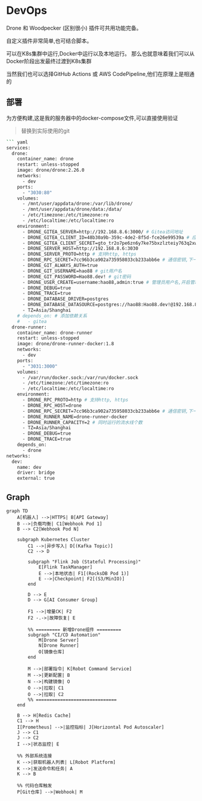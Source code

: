 # DevOps

Drone 和 Woodpecker (区别很小) 插件可共用功能完备。

自定义插件非常简单,也可结合脚本。

可以在K8s集群中运行,Docker中运行以及本地运行。
那么也就意味着我们可以从Docker阶段出发最终过渡到K8s集群

当然我们也可以选择GitHub Actions 或 AWS CodePipeline,他们在原理上是相通的

## 部署

为方便构建,这是我的服务器中的docker-compose文件,可以直接使用验证
> 替换到实际使用的git

``` bash
``` yaml
services:
  drone:
    container_name: drone
    restart: unless-stopped
    image: drone/drone:2.26.0
    networks:
      - dev
    ports:
      - "3030:80"
    volumes:
      - /mnt/user/appdata/drone:/var/lib/drone/
      - /mnt/user/appdata/drone/data:/data/
      - /etc/timezone:/etc/timezone:ro
      - /etc/localtime:/etc/localtime:ro
    environment:
      - DRONE_GITEA_SERVER=http://192.168.8.6:3000/ # Gitea访问地址
      - DRONE_GITEA_CLIENT_ID=48b30a9b-359c-4de2-8f5d-fce26e99539a # 应用ID
      - DRONE_GITEA_CLIENT_SECRET=gto_tr2o7pe6zn6y7ke75bxzlzteiy763q2xwjbbyib5bvfnxm2rmn6a # 应用密钥
      - DRONE_SERVER_HOST=http://192.168.8.6:3030
      - DRONE_SERVER_PROTO=http # 支持http, https
      - DRONE_RPC_SECRET=7cc96b3ca902a735958033cb233abb6e # 通信密钥,下一步会获取
      - DRONE_GIT_ALWAYS_AUTH=true
      - DRONE_GIT_USERNAME=hao88 # git用户名
      - DRONE_GIT_PASSWORD=Hao88.dev! # git密码
      - DRONE_USER_CREATE=username:hao88,admin:true # 管理员用户名,开启管理员账户
      - DRONE_DEBUG=true
      - DRONE_TRACE=true
      - DRONE_DATABASE_DRIVER=postgres
      - DRONE_DATABASE_DATASOURCE=postgres://hao88:Hao88.dev!@192.168.8.6:5432/dronecicd?sslmode=disable
      - TZ=Asia/Shanghai
    # depends_on: # 添加依赖关系
    #   - gitea
  drone-runner:
    container_name: drone-runner
    restart: unless-stopped
    image: drone/drone-runner-docker:1.8
    networks:
      - dev
    ports:
      - "3031:3000"
    volumes:
      - /var/run/docker.sock:/var/run/docker.sock
      - /etc/timezone:/etc/timezone:ro
      - /etc/localtime:/etc/localtime:ro
    environment:
      - DRONE_RPC_PROTO=http # 支持http, https
      - DRONE_RPC_HOST=drone
      - DRONE_RPC_SECRET=7cc96b3ca902a735958033cb233abb6e # 通信密钥,下一步会获取
      - DRONE_RUNNER_NAME=drone-runner-docker
      - DRONE_RUNNER_CAPACITY=2 # 同时运行的流水线个数
      - TZ=Asia/Shanghai
      - DRONE_DEBUG=true
      - DRONE_TRACE=true
    depends_on:
      - drone
networks:
  dev:
    name: dev
    driver: bridge
    external: true
```

## Graph

```mermaid
graph TD
    A[机器人] -->|HTTPS| B[API Gateway]
    B -->|负载均衡| C1[Webhook Pod 1]
    B --> C2[Webhook Pod N]
    
    subgraph Kubernetes Cluster
        C1 -->|异步写入| D[(Kafka Topic)]
        C2 --> D
        
        subgraph "Flink Job (Stateful Processing)"
            E[Flink TaskManager]
            E -->|本地状态| F1[(RocksDB Pod 1)]
            E -->|Checkpoint| F2[(S3/MinIO)]
        end
        
        D --> E
        D --> G[AI Consumer Group]
        
        F1 -->|增量CK| F2
        F2 -.->|故障恢复| E
        
        %% ========= 新增Drone组件 =========
        subgraph "CI/CD Automation"
            M[Drone Server]
            N[Drone Runner]
            O[镜像仓库]
        end
        
        M -->|部署指令| K[Robot Command Service]
        M -->|更新配置| B
        N -->|构建镜像| O
        O -->|拉取| C1
        O -->|拉取| C2
        %% ==============================
    end
    
    B --> H[Redis Cache]
    C1 --> H
    I[Prometheus] -->|监控指标| J[Horizontal Pod Autoscaler]
    J --> C1
    J --> C2
    I -->|状态监控| E

    %% 外部系统连接
    K -->|获取机器人列表| L[Robot Platform]
    K -->|发送命令和任务| A
    K --> B

    %% 代码仓库触发
    P[Git仓库] -->|Webhook| M
```